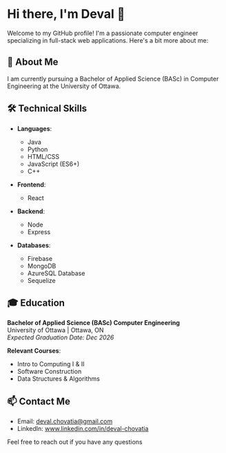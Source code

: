 # Hi there, I'm Deval 👋

Welcome to my GitHub profile! I'm a passionate computer engineer specializing in full-stack web applications. Here's a bit more about me:

## 🚀 About Me

I am currently pursuing a Bachelor of Applied Science (BASc) in Computer Engineering at the University of Ottawa.

## 🛠 Technical Skills

- **Languages**: 
  - Java
  - Python
  - HTML/CSS
  - JavaScript (ES6+)
  - C++

- **Frontend**: 
  - React

- **Backend**: 
  - Node
  - Express

- **Databases**: 
  - Firebase
  - MongoDB
  - AzureSQL Database
  - Sequelize

## 🎓 Education

**Bachelor of Applied Science (BASc) Computer Engineering**  
University of Ottawa | Ottawa, ON  
*Expected Graduation Date: Dec 2026*

**Relevant Courses**: 
- Intro to Computing I & II
- Software Construction
- Data Structures & Algorithms

## 📫 Contact Me

- Email: deval.chovatia@gmail.com
- LinkedIn: www.linkedin.com/in/deval-chovatia

Feel free to reach out if you have any questions
